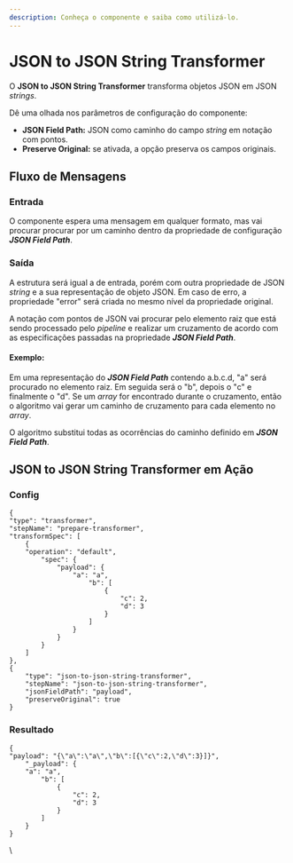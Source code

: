 ```yaml
---
description: Conheça o componente e saiba como utilizá-lo.
---
```


# JSON to JSON String Transformer

O **JSON to JSON String Transformer** transforma objetos JSON em JSON _strings_.

Dê uma olhada nos parâmetros de configuração do componente:

* **JSON Field Path:** JSON como caminho do campo _string_ em notação com pontos.
* **Preserve Original:** se ativada, a opção preserva os campos originais.

## Fluxo de Mensagens <a href="#fluxo-de-mensagens" id="fluxo-de-mensagens"></a>

### **Entrada** <a href="#entrada" id="entrada"></a>

O componente espera uma mensagem em qualquer formato, mas vai procurar procurar por um caminho dentro da propriedade de configuração _**JSON Field Path**_.

### **Saída** <a href="#sada" id="sada"></a>

A estrutura será igual a de entrada, porém com outra propriedade de JSON _string_ e a sua representação de objeto JSON. Em caso de erro, a propriedade "error" será criada no mesmo nível da propriedade original.

A notação com pontos de JSON vai procurar pelo elemento raiz que está sendo processado pelo _pipeline_ e realizar um cruzamento de acordo com as especificações passadas na propriedade _**JSON Field Path**_.

#### **Exemplo:**

Em uma representação do _**JSON Field Path**_ contendo a.b.c.d, "a" será procurado no elemento raiz. Em seguida será o "b", depois o "c" e finalmente o "d". Se um _array_ for encontrado durante o cruzamento, então o algoritmo vai gerar um caminho de cruzamento para cada elemento no _array_.&#x20;

O algoritmo substitui todas as ocorrências do caminho definido em _**JSON Field Path**_.

## JSON to JSON String Transformer em Ação <a href="#json-to-json-string-transformer-em-ao" id="json-to-json-string-transformer-em-ao"></a>

### Config <a href="#config" id="config"></a>

```
{
"type": "transformer",
"stepName": "prepare-transformer",
"transformSpec": [
    {
    "operation": "default",
        "spec": {
            "payload": {
                "a": "a",
                    "b": [
                        {
                            "c": 2,
                            "d": 3
                        }
                    ]
                }
            }
        }
    ]
},
{
    "type": "json-to-json-string-transformer",
    "stepName": "json-to-json-string-transformer",
    "jsonFieldPath": "payload",
    "preserveOriginal": true
}
```

### Resultado <a href="#resultado" id="resultado"></a>

```
{
"payload": "{\"a\":\"a\",\"b\":[{\"c\":2,\"d\":3}]}",
    "_payload": {
    "a": "a",
        "b": [
            {
                "c": 2,
                "d": 3
            }
        ]
    }
}
```

\
